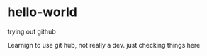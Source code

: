 # hello-world
trying out github

Learnign to use git hub, not really a dev. just checking things here

